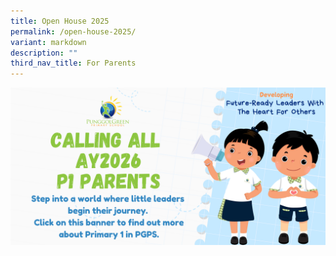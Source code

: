```yaml
---
title: Open House 2025
permalink: /open-house-2025/
variant: markdown
description: ""
third_nav_title: For Parents
---
```

<a target="_blank" href="https://sites.google.com/moe.edu.sg/pgpsfirststeps">
  <img alt="PGPS First Steps Banner" src="/images/e_Banner_for_PGPS_School_Website__AY2026_P1_.png">
</a>